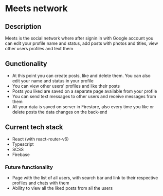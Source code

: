 # Meets network

## Description
Meets is the social network where after signin in with Google account you can edit your profile name and status, add posts with photos and titles, view other users profiles and text them

## Gunctionality
 - At this point you can create posts, like and delete them. You can also edit your name and status in your profile
 - You can view other users' profiles and like their posts
 - Posts you liked are saved on a separate page available from your profile
 - You can send text messages to other users and receive messages from them
 - All your data is saved on server in Firestore, also every time you like or delete posts the data changes on the back-end
## Current tech stack
 - React (with react-router-v6)
 - Typescript
 - SCSS
 - Firebase

### Future functionality
 - Page with the list of all users, with search bar and link to their respective profiles and chats with them
 - Ability to view all the liked posts from all the users

